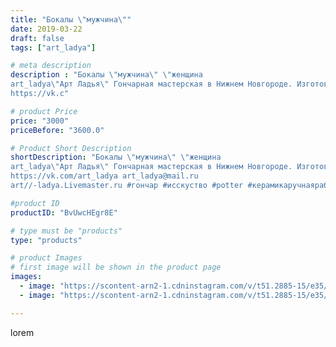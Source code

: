 ```yaml
---
title: "Бокалы \"мужчина\""
date: 2019-03-22
draft: false
tags: ["art_ladya"]

# meta description
description : "Бокалы \"мужчина\" \"женщина 
art_ladya\"Арт Ладья\" Гончарная мастерская в Нижнем Новгороде. Изготовление керамики и мастер//-классы по обучению. 
https://vk.c"

# product Price
price: "3000"
priceBefore: "3600.0"

# Product Short Description
shortDescription: "Бокалы \"мужчина\" \"женщина 
art_ladya\"Арт Ладья\" Гончарная мастерская в Нижнем Новгороде. Изготовление керамики и мастер//-классы по обучению. 
https://vk.com/art_ladya art_ladya@mail.ru 
art//-ladya.Livemaster.ru #гончар #исскуство #potter #керамикаручнаяработа #bodybuilding #гончарнаямастерская #бодибилдинг #handmade #tattoo #керамика #гончарнаяпосуда #эксклюзивнаякерамика #painter #dishes #decor #ceramicar #nntoday #claygoods #earthenware #ceramic #design #мужскойторс #maletorso #erotic #ceramicart #авторскаякерамика #бокалы #nakedgirl #men #woman"

#product ID
productID: "BvUwcHEgr8E"

# type must be "products"
type: "products"

# product Images
# first image will be shown in the product page
images:
  - image: "https://scontent-arn2-1.cdninstagram.com/v/t51.2885-15/e35/51451998_671695809916575_8889678639693990354_n.jpg?tp=1&_nc_ht=scontent-arn2-1.cdninstagram.com&_nc_cat=103&_nc_ohc=rs19QdnMZQcAX8iIrAB&oh=ff3461db67ff648a353a6a3839e5608e&oe=606C7E56&ig_cache_key=MjAwNTQ0MDc2ODEwNTI4OTg2NQ%3D%3D.2"
  - image: "https://scontent-arn2-1.cdninstagram.com/v/t51.2885-15/e35/54277516_421262758639803_8918136500259066350_n.jpg?tp=1&_nc_ht=scontent-arn2-1.cdninstagram.com&_nc_cat=103&_nc_ohc=bti11h_LNu4AX9GxyuV&oh=ef5056610a77902bff7cc41570f4d01b&oe=606BC557&ig_cache_key=MjAwNTQ0MDc2ODA4ODU4Nzg0NA%3D%3D.2"

---
```

lorem
